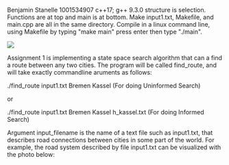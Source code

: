 Benjamin Stanelle   1001534907
c++17; g++ 9.3.0
structure is selection. Functions are at top and main is at bottom.
Make input1.txt, Makefile, and main.cpp are all in the same directory.
Compile in a linux command line, using Makefile by typing "make main" press enter then type "./main".

<image src="graph.png">

Assignment 1 is implementing a state space search algorithm that can a find a route between any two cities. The program will be called find_route, and will take exactly commandline aruments as follows:

./find_route input1.txt Bremen Kassel (For doing Uninformed Search)

or

./find_route input1.txt Bremen Kassel h_kassel.txt (For doing Informed Search)

Argument input_filename is the name of a text file such as input1.txt, that describes road connections between cities in some part of the world. For example, the road system described by file input1.txt can be visualized with the photo below:
